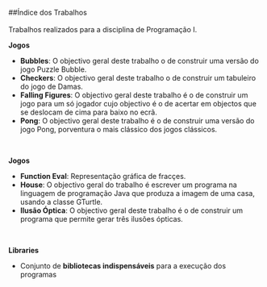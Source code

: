 ##Índice dos Trabalhos
<br><br>
Trabalhos realizados para a disciplina de Programação I. 

**Jogos**
* **Bubbles**: O objectivo geral deste trabalho o de construir uma versão do jogo Puzzle Bubble.
* **Checkers**: O objectivo geral deste trabalho o de construir um tabuleiro do jogo de Damas.
* **Falling Figures**: O objectivo geral deste trabalho é o de construir um jogo para um só jogador cujo objectivo é o de acertar em objectos que se deslocam de cima para baixo no ecrã.
* **Pong**: O objectivo geral deste trabalho é o de construir uma versão do jogo Pong, porventura o mais clássico dos jogos clássicos.


<br>

**Jogos**
* **Function Eval**: Representação gráfica de fracçes.
* **House**: O objectivo geral do trabalho é escrever um programa na linguagem de programação Java que produza a imagem de uma casa, usando a classe GTurtle. 
* **Ilusão Óptica**: O objectivo geral deste trabalho é o de construir um programa que permite gerar três ilusões ópticas. 


<br>

**Libraries**
* Conjunto de **bibliotecas indispensáveis** para a execução dos programas
